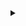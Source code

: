 <details> 
<summary></summary>
custom_markflo
  digraph G {
    size ="4,4";
    "Ingest Data" [shape=box];
    "Ingest Data" -> parse [weight=8];
    parse -> execute;
    "Ingest Data" -> init [style=dotted];
    "Ingest Data" -> cleanup;
    execute -> { make_string; printf};
    init -> make_string;
    edge [color=red];
    "Ingest Data" -> printf [style=bold,label="100 times"];
    make_string [label="make a string"];
    node [shape=box,style=filled,color=".7 .3 1.0"];
    execute -> compare;
  }
custom_markflo
</details>
